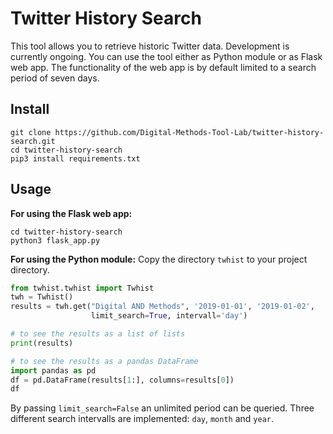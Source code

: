 # Twitter History Search 

This tool allows you to retrieve historic Twitter data. Development is currently ongoing. You can use the tool either as Python module or as Flask web app. The functionality of the web app is by default limited to a search period of seven days. 

## Install

```console
git clone https://github.com/Digital-Methods-Tool-Lab/twitter-history-search.git
cd twitter-history-search
pip3 install requirements.txt
```

## Usage

**For using the Flask web app:**

```console
cd twitter-history-search
python3 flask_app.py
```

**For using the Python module:** Copy the directory `twhist` to your project directory.

```Python
from twhist.twhist import Twhist
twh = Twhist()
results = twh.get("Digital AND Methods", '2019-01-01', '2019-01-02', 
                  limit_search=True, intervall='day')

# to see the results as a list of lists
print(results)  

# to see the results as a pandas DataFrame
import pandas as pd
df = pd.DataFrame(results[1:], columns=results[0])
df
```

By passing `limit_search=False` an unlimited period can be queried. Three different search intervalls are implemented: `day`, `month` and `year`.


